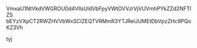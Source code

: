 VmxaU1NtVkdVWGROU0d4VllsUldVbFpyVWtOVVJrVjVUVmhPYkZZd2NFTlZS
bEYzVXpCT2RWZHVVbWxSClZEQTVRMmR3YTJRelJUMEtDbVpzZHc9PQoKZ3Vh

tyj
